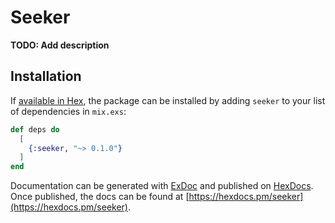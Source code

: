 # Seeker

**TODO: Add description**

## Installation

If [available in Hex](https://hex.pm/docs/publish), the package can be installed
by adding `seeker` to your list of dependencies in `mix.exs`:

```elixir
def deps do
  [
    {:seeker, "~> 0.1.0"}
  ]
end
```

Documentation can be generated with [ExDoc](https://github.com/elixir-lang/ex_doc)
and published on [HexDocs](https://hexdocs.pm). Once published, the docs can
be found at [https://hexdocs.pm/seeker](https://hexdocs.pm/seeker).

